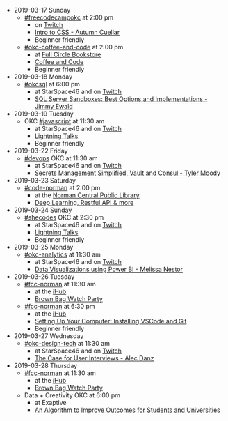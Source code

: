 * 2019-03-17 Sunday
  * [#freecodecampokc](https://techlahoma.slack.com/messages/freecodecampokc/) at 2:00 pm
    * on [Twitch](https://twitch.tv/techlahoma)
    * [Intro to CSS - Autumn Cuellar](https://www.meetup.com/FreeCodeCampOKC/events/259440207/)
    * Beginner friendly
  * [#okc-coffee-and-code](https://techlahoma.slack.com/messages/okc-coffee-and-code/) at 2:00 pm
    * at [Full Circle Bookstore](https://fullcirclebooks.com/)
    * [Coffee and Code](https://www.meetup.com/okccoffeeandcode/events/259531651/)
    * Beginner friendly
* 2019-03-18 Monday
  * [#okcsql](https://techlahoma.slack.com/messages/okcsql/) at 6:00 pm
    * at StarSpace46 and on [Twitch](https://twitch.tv/techlahoma)
    * [SQL Server Sandboxes: Best Options and Implementations - Jimmy Ewald](https://www.meetup.com/OKCSQL/events/259395952/)
* 2019-03-19 Tuesday
  * OKC [#javascript](https://techlahoma.slack.com/messages/javascript/) at 11:30 am
    * at StarSpace46 and on [Twitch](https://twitch.tv/techlahoma)
    * [Lightning Talks](https://www.meetup.com/OKC-js/events/258498436/)
    * Beginner friendly
* 2019-03-22 Friday
  * [#devops](https://techlahoma.slack.com/messages/devops/) OKC at 11:30 am
    * at StarSpace46 and on [Twitch](https://twitch.tv/techlahoma)
    * [Secrets Management Simplified, Vault and Consul - Tyler Moody](https://www.meetup.com/DevopsOKC/events/mhnvrqyzfbtb/)
* 2019-03-23 Saturday
  * [#code-norman](https://techlahoma.slack.com/messages/code-norman/) at 2:00 pm
    * at the [Norman Central Public Library](https://pioneerlibrarysystem.org/hometowns/norman-central)
    * [Deep Learning, Restful API & more](https://www.meetup.com/CODE-Norman/events/258457159/)
* 2019-03-24 Sunday
  * [#shecodes](https://techlahoma.slack.com/messages/shecodes/) OKC at 2:30 pm
    * at StarSpace46 and on [Twitch](https://twitch.tv/techlahoma)
    * [Lightning Talks](https://www.meetup.com/SheCodesOKC/events/259436041/)
    * Beginner friendly
* 2019-03-25 Monday
  * [#okc-analytics](https://techlahoma.slack.com/messages/okc-analytics/) at 11:30 am
    * at StarSpace46 and on [Twitch](https://twitch.tv/techlahoma)
    * [Data Visualizations using Power BI - Melissa Nestor](https://www.meetup.com/OKC-Analytics/events/259068009/)
* 2019-03-26 Tuesday
  * [#fcc-norman](https://techlahoma.slack.com/messages/fcc-norman/) at 11:30 am
    * at the [iHub](http://www.ou.edu/innovationhub)
    * [Brown Bag Watch Party](https://www.meetup.com/FreeCodeCamp-Norman/events/rdhhsqyzfbjc/)
  * [#fcc-norman](https://techlahoma.slack.com/messages/fcc-norman/) at 6:30 pm
    * at the [iHub](http://www.ou.edu/innovationhub)
    * [Setting Up Your Computer: Installing VSCode and Git](https://www.meetup.com/FreeCodeCamp-Norman/events/259718891/)
    * Beginner friendly
* 2019-03-27 Wednesday
  * [#okc-design-tech](https://techlahoma.slack.com/messages/okc-design-tech/) at 11:30 am
    * at StarSpace46 and on [Twitch](https://twitch.tv/techlahoma)
    * [The Case for User Interviews - Alec Danz](https://www.meetup.com/OKC-Design-Tech/events/258671600/)
* 2019-03-28 Thursday
  * [#fcc-norman](https://techlahoma.slack.com/messages/fcc-norman/) at 11:30 am
    * at the [iHub](http://www.ou.edu/innovationhub)
    * [Brown Bag Watch Party](https://www.meetup.com/FreeCodeCamp-Norman/events/rdhhsqyzfblc/)
  * Data + Creativity OKC at 6:00 pm
    * at Exaptive
    * [An Algorithm to Improve Outcomes for Students and Universities](https://www.meetup.com/Data-Creativity-OKC/events/259146806/)

